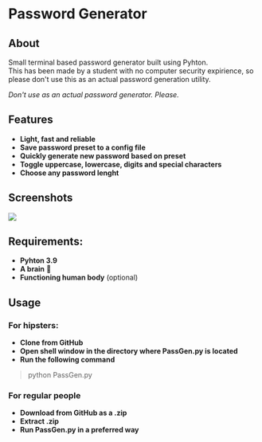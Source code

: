 # Password Generator

## About

Small terminal based password generator built using Pyhton.<br>This has been made by a student with no computer security expirience, so please don't use this as an actual password generation utility.

_Don't use as an actual password generator. Please._

## Features

* **Light, fast and reliable**
* **Save password preset to a config file**
* **Quickly generate new password based on preset**
* **Toggle uppercase, lowercase, digits and special characters**
* **Choose any password lenght**

## Screenshots

<img src="https://i.imgur.com/ZLH5RcW.png">

## Requirements:

* **Pyhton 3.9**
* **A brain** :brain:
* **Functioning human body** (optional)

## Usage

### For hipsters:

* **Clone from GitHub**
* **Open shell window in the directory where PassGen.py is located**
* **Run the following command**

> python PassGen.py

### For regular people

* **Download from GitHub as a .zip**
* **Extract .zip**
* **Run PassGen.py in a preferred way**
